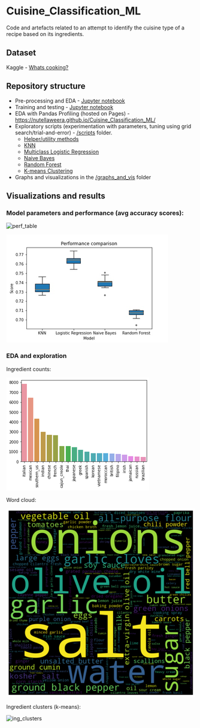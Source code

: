 # Cuisine_Classification_ML

Code and artefacts related to an attempt to identify the cuisine type of a recipe based on its ingredients.

## Dataset
Kaggle - [Whats cooking?](https://www.kaggle.com/competitions/whats-cooking/data)

## Repository structure
* Pre-processing and EDA - [Jupyter notebook](preprocessingAndEDA.ipynb)
* Training and testing - [Jupyter notebook](trainingAndTesting.ipynb) 
* EDA with Pandas Profiling (hosted on Pages) - https://nutellaweera.github.io/Cuisine_Classification_ML/
* Exploratory scripts (experimentation with parameters, tuning using grid search/trial-and-error) - [/scripts](https://github.com/nutellaweera/Cuisine_Classification_ML/tree/main/scripts) folder.
  * [Helper/utility methods](scripts/utils.py)
  * [KNN](scripts/kNN.py)
  * [Multiclass Logistic Regression](scripts/multiclassLogisticRegression.py)
  * [Naive Bayes](scripts/naiveBayes.py)
  * [Random Forest](scripts/randomForest.py)
  * [K-means Clustering](scripts/kMeans_clustering.py)
* Graphs and visualizations in the [/graphs_and_vis](https://github.com/nutellaweera/Cuisine_Classification_ML/blob/main/graphs_and_vis) folder

## Visualizations and results
### Model parameters and performance (avg accuracy scores):

![perf_table](https://user-images.githubusercontent.com/8774488/169342016-1e497562-b505-4543-8b53-1b355602e633.png)

![perf_boxplot](graphs_and_vis/algo_performance.jpeg)

### EDA and exploration
Ingredient counts:

![ing_counts](graphs_and_vis/cuisine_counts.png)

Word cloud:

![word_cloud](graphs_and_vis/ingredient_wordcloud.png)

Ingredient clusters (k-means):

![ing_clusters](https://user-images.githubusercontent.com/8774488/169344263-cbdde599-ce5d-43fb-998c-349b8630d733.png)



